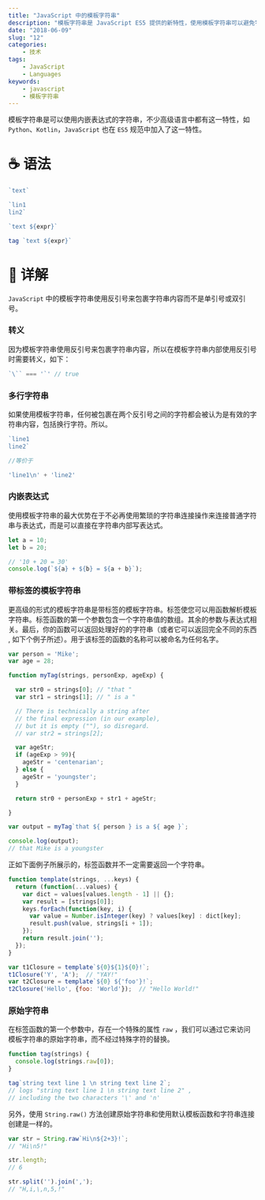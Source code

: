```yaml
---
title: "JavaScript 中的模板字符串"
description: "模板字符串是 JavaScript ES5 提供的新特性，使用模板字符串可以避免字符串拼接，写法更优雅的同时也有着其他的一些优点。"
date: "2018-06-09"
slug: "12"
categories:
    - 技术
tags:
    - JavaScript
    - Languages
keywords:
    - javascript
    - 模板字符串
---
```


模板字符串是可以使用内嵌表达式的字符串，不少高级语言中都有这一特性，如 `Python`、`Kotlin`，`JavaScript` 也在 `ES5` 规范中加入了这一特性。

# ☕ 语法

```javascript
`text`

`lin1
lin2`

`text ${expr}`

tag `text ${expr}`
```

# 🧀 详解
`JavaScript` 中的模板字符串使用反引号来包裹字符串内容而不是单引号或双引号。

### 转义
因为模板字符串使用反引号来包裹字符串内容，所以在模板字符串内部使用反引号时需要转义，如下：

```javascript
`\`` === '`' // true
```

### 多行字符串
如果使用模板字符串，任何被包裹在两个反引号之间的字符都会被认为是有效的字符串内容，包括换行字符。所以。

```javascript
`line1
line2`

//等价于

'line1\n' + 'line2'
```

### 内嵌表达式
使用模板字符串的最大优势在于不必再使用繁琐的字符串连接操作来连接普通字符串与表达式，而是可以直接在字符串内部写表达式。

```javascript
let a = 10;
let b = 20;

// '10 + 20 = 30'
console.log(`${a} + ${b} = ${a + b}`);
```

### 带标签的模板字符串
更高级的形式的模板字符串是带标签的模板字符串。标签使您可以用函数解析模板字符串。标签函数的第一个参数包含一个字符串值的数组。其余的参数与表达式相关。最后，你的函数可以返回处理好的的字符串（或者它可以返回完全不同的东西 , 如下个例子所述）。用于该标签的函数的名称可以被命名为任何名字。

```javascript
var person = 'Mike';
var age = 28;

function myTag(strings, personExp, ageExp) {

  var str0 = strings[0]; // "that "
  var str1 = strings[1]; // " is a "

  // There is technically a string after
  // the final expression (in our example),
  // but it is empty (""), so disregard.
  // var str2 = strings[2];

  var ageStr;
  if (ageExp > 99){
    ageStr = 'centenarian';
  } else {
    ageStr = 'youngster';
  }

  return str0 + personExp + str1 + ageStr;

}

var output = myTag`that ${ person } is a ${ age }`;

console.log(output);
// that Mike is a youngster
```

正如下面例子所展示的，标签函数并不一定需要返回一个字符串。

```javascript
function template(strings, ...keys) {
  return (function(...values) {
    var dict = values[values.length - 1] || {};
    var result = [strings[0]];
    keys.forEach(function(key, i) {
      var value = Number.isInteger(key) ? values[key] : dict[key];
      result.push(value, strings[i + 1]);
    });
    return result.join('');
  });
}

var t1Closure = template`${0}${1}${0}!`;
t1Closure('Y', 'A');  // "YAY!"
var t2Closure = template`${0} ${'foo'}!`;
t2Closure('Hello', {foo: 'World'});  // "Hello World!"
```

### 原始字符串
在标签函数的第一个参数中，存在一个特殊的属性 `raw` ，我们可以通过它来访问模板字符串的原始字符串，而不经过特殊字符的替换。

```javascript
function tag(strings) {
  console.log(strings.raw[0]);
}

tag`string text line 1 \n string text line 2`;
// logs "string text line 1 \n string text line 2" ,
// including the two characters '\' and 'n'
```

另外，使用 `String.raw()` 方法创建原始字符串和使用默认模板函数和字符串连接创建是一样的。

```javascript
var str = String.raw`Hi\n${2+3}!`;
// "Hi\n5!"

str.length;
// 6

str.split('').join(',');
// "H,i,\,n,5,!"
```

